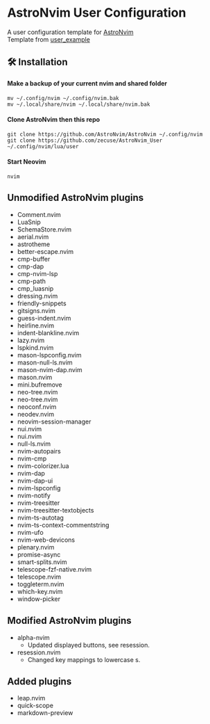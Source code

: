 # AstroNvim User Configuration

A user configuration template for [AstroNvim](https://github.com/AstroNvim/AstroNvim)  
Template from [user_example](https://github.com/AstroNvim/user_example)

## 🛠️ Installation

#### Make a backup of your current nvim and shared folder

```shell
mv ~/.config/nvim ~/.config/nvim.bak
mv ~/.local/share/nvim ~/.local/share/nvim.bak
```

#### Clone AstroNvim then this repo

```shell
git clone https://github.com/AstroNvim/AstroNvim ~/.config/nvim
git clone https://github.com/zecuse/AstroNvim_User ~/.config/nvim/lua/user
```

#### Start Neovim

```shell
nvim
```

## Unmodified AstroNvim plugins

- Comment.nvim
- LuaSnip
- SchemaStore.nvim
- aerial.nvim
- astrotheme
- better-escape.nvim
- cmp-buffer
- cmp-dap
- cmp-nvim-lsp
- cmp-path
- cmp_luasnip
- dressing.nvim
- friendly-snippets
- gitsigns.nvim
- guess-indent.nvim
- heirline.nvim
- indent-blankline.nvim
- lazy.nvim
- lspkind.nvim
- mason-lspconfig.nvim
- mason-null-ls.nvim
- mason-nvim-dap.nvim
- mason.nvim
- mini.bufremove
- neo-tree.nvim
- neo-tree.nvim
- neoconf.nvim
- neodev.nvim
- neovim-session-manager
- nui.nvim
- nui.nvim
- null-ls.nvim
- nvim-autopairs
- nvim-cmp
- nvim-colorizer.lua
- nvim-dap
- nvim-dap-ui
- nvim-lspconfig
- nvim-notify
- nvim-treesitter
- nvim-treesitter-textobjects
- nvim-ts-autotag
- nvim-ts-context-commentstring
- nvim-ufo
- nvim-web-devicons
- plenary.nvim
- promise-async
- smart-splits.nvim
- telescope-fzf-native.nvim
- telescope.nvim
- toggleterm.nvim
- which-key.nvim
- window-picker

## Modified AstroNvim plugins

- alpha-nvim
    - Updated displayed buttons, see resession.
- resession.nvim
    - Changed key mappings to lowercase s.

## Added plugins

- leap.nvim
- quick-scope
- markdown-preview
